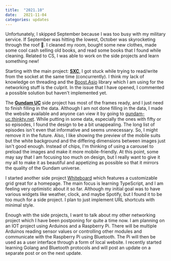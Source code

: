 ```yaml
---
title:  "2021.10"
date:   2021-11-04
categories: updates
---
```


Unfortunately, I skipped September because I was too busy with my military service.
If September was hitting the lowest, October was skyrocketing through the roof 🚀.
I cleaned my room, bought some new clothes, made some cool cash selling old books, and read some books that I found while cleaning.
Related to CS, I was able to work on the side projects and learn something new!

Starting with the main project: [**SXC**](https://github.com/thinkty/sxc), I got stuck while trying to read/write from the socket at the same time (concurrently).
I think my lack of knowledge on threading and the [Boost.Asio](https://www.boost.org/doc/libs/1_77_0/doc/html/boost_asio.html) library which I am using for the networking stuff is the culprit.
In the issue that I have opened, I commented a possible solution but haven't implemented yet.

The [**Gundam UC**](https://github.com/thinkty/gundam-uc) side project has most of the frames ready, and I just need to finish filling in the data.
Although I am not done filling in the data, I made the website available and anyone can view it by going to [gundam-uc.thinkty.net](https://gundam-uc.thinkty.net/).
While putting in some data, especially the ones with fifty or so episodes, I found the design to be a bit unappealing.
The long list of episodes isn't even that informative and seems unnecessary.
So, I might remove it in the future.
Also, I like showing the preview of the mobile suits but the white background and the differing dimensions between images just isn't good enough.
Instead of chips, I'm thinking of using a carousel to preload the images and make it more mobile-friendly.
At this point, some may say that I am focusing too much on design, but I really want to give it my all to make it as beautiful and appetizing as possible so that it mirrors the quality of the Gundam universe.

I started another side project [Whiteboard](https://github.com/thinkty/whiteboard) which features a customizable grid great for a homepage.
The main focus is learning TypeScript, and I am feeling very optimistic about it so far.
Although my initial goal was to have various widgets like weather, clock, and maybe Spotify, but I found it to be too much for a side project.
I plan to just implement URL shortcuts with minimal style.

Enough with the side projects, I want to talk about my other networking project which I have been postponing for quite a time now.
I am planning on an IOT project using Arduinos and a Raspberry Pi.
There will be multiple Arduinos reading sensor values or controlling other modules and communicate with the Raspberry Pi using Bluetooth.
The Pi will then be used as a user interface through a form of local website.
I recently started learning Golang and Bluetooth protocols and will post an update on a separate post or on the next update.